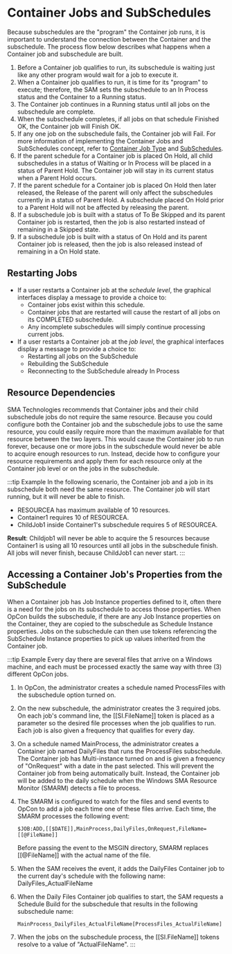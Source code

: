 # Container Jobs and SubSchedules

Because subschedules are the "program" the Container job runs, it is important to understand the connection between the Container and the subschedule. The process flow below describes what happens when a Container job and subschedule are built.

1. Before a Container job qualifies to run, its subschedule is waiting just like any other program would wait for a job to execute it.
2. When a Container job qualifies to run, it is time for its "program" to execute; therefore, the SAM sets the subschedule to an In Process status and the Container to a Running status.
3. The Container job continues in a Running status until all jobs on the subschedule are complete.
4. When the subschedule completes, if all jobs on that schedule Finished OK, the Container job will Finish OK.
5. If any one job on the subschedule fails, the Container job will Fail. For more information of implementing the Container Jobs and SubSchedules concept, refer to [Container Job Type](../job-types/container.md) and [SubSchedules](./schedule-names.md#subsched).
6. If the parent schedule for a Container job is placed On Hold, all child subschedules in a status of Waiting or In Process will be placed in a status of Parent Hold. The Container job will stay in its current status when a Parent Hold occurs.
7. If the parent schedule for a Container job is placed On Hold then later released, the Release of the parent will only affect the subschedules currently in a status of Parent Hold. A subschedule placed On Hold prior to a Parent Hold will not be affected by releasing the parent.
8. If a subschedule job is built with a status of To Be Skipped and its parent Container job is restarted, then the job is also restarted instead of remaining in a Skipped state.
9. If a subschedule job is built with a status of On Hold and its parent Container job is released, then the job is also released instead of remaining in a On Hold state.

## Restarting Jobs

- If a user restarts a Container job at the *schedule level*, the graphical interfaces display a message to provide a choice to:
  - Container jobs exist within this schedule.
  - Container jobs that are restarted will cause the restart of all jobs on its COMPLETED subschedule.
  - Any incomplete subschedules will simply continue processing current jobs.
- If a user restarts a Container job at the *job level*, the graphical interfaces display a message to provide a choice to:
  - Restarting all jobs on the SubSchedule
  - Rebuilding the SubSchedule
  - Reconnecting to the SubSchedule already In Process

## Resource Dependencies

SMA Technologies recommends that Container jobs and their child subschedule jobs do not require the same resource. Because you could configure both the Container job and the subschedule jobs to use the same resource, you could easily require more than the maximum available for that resource between the two layers. This would cause the Container job to run forever, because one or more jobs in the subschedule would never be able to acquire enough resources to run. Instead, decide how to configure your resource requirements and apply them for each resource only at the Container job level or on the jobs in the subschedule.

:::tip Example
In the following scenario, the Container job and a job in its subschedule both need the same resource. The Container job will start running, but it will never be able to finish.

- RESOURCEA has maximum available of 10 resources.
- Container1 requires 10 of RESOURCEA.
- ChildJob1 inside Container1's subschedule requires 5 of RESOURCEA.

**Result**: Childjob1 will never be able to acquire the 5 resources because Container1 is using all 10 resources until all jobs in the subschedule finish. All jobs will never finish, because ChildJob1 can never start.
:::

## Accessing a Container Job's Properties from the SubSchedule

When a Container job has Job Instance properties defined to it, often there is a need for the jobs on its subschedule to access those properties. When OpCon builds the subschedule, if there are any Job Instance properties on the Container, they are copied to the subschedule as Schedule Instance properties. Jobs on the subschedule can then use tokens referencing the SubSchedule Instance properties to pick up values inherited from the Container job.

:::tip Example
Every day there are several files that arrive on a Windows machine, and each must be processed exactly the same way with three (3) different OpCon jobs.

1. In OpCon, the administrator creates a schedule named ProcessFiles with the subschedule option turned on.
2. On the new subschedule, the administrator creates the 3 required jobs. On each job's command line, the [[SI.FileName]] token is placed as a parameter so the desired file processes when the job qualifies to run. Each job is also given a frequency that qualifies for every day.
3. On a schedule named MainProcess, the administrator creates a Container job named DailyFiles that runs the ProcessFiles subschedule. The Container job has Multi-instance turned on and is given a frequency of "OnRequest" with a date in the past selected. This will prevent the Container job from being automatically built. Instead, the Container job will be added to the daily schedule when the Windows SMA Resource Monitor (SMARM) detects a file to process.
4. The SMARM is configured to watch for the files and send events to OpCon to add a job each time one of these files arrive. Each time, the SMARM processes the following event:

    ```shell
    $JOB:ADD,[[$DATE]],MainProcess,DailyFiles,OnRequest,FileName=[[@FileName]]
    ```

    Before passing the event to the MSGIN directory, SMARM replaces [[@FileName]] with the actual name of the file.
5. When the SAM receives the event, it adds the DailyFiles Container job to the current day's schedule with the following name: DailyFiles_ActualFileName
6. When the Daily Files Container job qualifies to start, the SAM requests a Schedule Build for the subschedule that results in the following subschedule name:

    ```shell
    MainProcess_DailyFiles_ActualFileName[ProcessFiles_ActualFileName]
    ```

7. When the jobs on the subschedule process, the [[SI.FileName]] tokens resolve to a value of "ActualFileName".
:::
